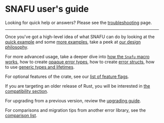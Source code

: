 # SNAFU user's guide

Looking for quick help or answers? Please see the
[troubleshooting](guide::troubleshooting) page.

---

Once you've got a high-level idea of what SNAFU can do by looking at
the [quick example](crate) and some [more examples](guide::examples),
take a peek at [our design philosophy](guide::philosophy).

For more advanced usage, take a deeper dive into [how the `Snafu`
macro works](guide::the_macro), how to create [opaque error
types](guide::opaque), how to create [error structs](guide::structs),
how to use [generic types and lifetimes](guide::generics).

For optional features of the crate, see our [list of feature
flags](guide::feature_flags).

If you are targeting an older release of Rust, you will be
interested in [the compatibility section](guide::compatibility).

For upgrading from a previous version, review the [upgrading
guide](guide::upgrading).

For comparisons and migration tips from another error library,
see the [comparison list](guide::comparison).

